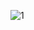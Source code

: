 
![1](https://github.com/mihrimahsenakucuk/ErasmusPortal/assets/73707051/8f30b715-685c-49e0-8ce0-5aea683208db)
